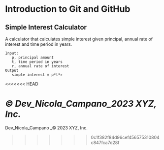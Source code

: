 # Introduction to Git and GitHub

## Simple Interest Calculator

A calculator that calculates simple interest given principal, annual rate of interest and time period in years.

```
Input:
   p, principal amount
   t, time period in years
   r, annual rate of interest
Output
   simple interest = p*t*r
```
<<<<<<< HEAD

_© Dev_Nicola_Campano_2023 XYZ, Inc._
=======
   Dev_Nicola_Campano
_© 2023 XYZ, Inc.
>>>>>>> 0c1f382f84d96cef456575310804c847fca7d28f
